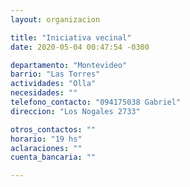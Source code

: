 ```yaml
---
layout: organizacion

title: "Iniciativa vecinal"
date: 2020-05-04 00:47:54 -0300

departamento: "Montevideo"
barrio: "Las Torres"
actividades: "Olla"
necesidades: ""
telefono_contacto: "094175038 Gabriel"
direccion: "Los Nogales 2733"

otros_contactos: ""
horario: "19 hs"
aclaraciones: ""
cuenta_bancaria: ""

---
```

